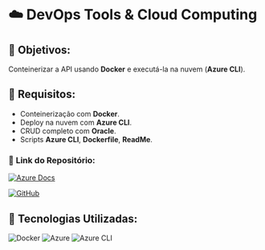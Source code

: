 # ☁️ **DevOps Tools & Cloud Computing**

## 🔶 **Objetivos:**
Conteinerizar a API usando **Docker** e executá-la na nuvem (**Azure CLI**).

## 🔧 **Requisitos:**
- Conteinerização com **Docker**.
- Deploy na nuvem com **Azure CLI**.
- CRUD completo com **Oracle**.
- Scripts **Azure CLI**, **Dockerfile**, **ReadMe**.

### 📂 **Link do Repositório:**  
[![Azure Docs](https://img.shields.io/badge/Azure%20CLI-Dockerfile%20%26%20Scripts-blue?style=flat-square&logo=microsoftazure)](https://docs.microsoft.com/en-us/azure/devops/)

[![GitHub](https://img.shields.io/badge/GitHub-Repositório-blue?style=flat-square&logo=github)](https://github.com/carmipa/challenge_2025_1_semestre_mottu/tree/main/Deveops_Tools_Cloud_Computing)



## 🎨 **Tecnologias Utilizadas:**
![Docker](https://img.shields.io/badge/Docker-2496ED?style=flat-square&logo=docker)
![Azure](https://img.shields.io/badge/Azure-0089D6?style=flat-square&logo=microsoftazure)
![Azure CLI](https://img.shields.io/badge/Azure%20CLI-0078D4?style=flat-square&logo=powershell)